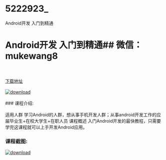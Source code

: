 # 5222923_
Android开发 入门到精通
# Android开发 入门到精通## 微信：mukewang8
<br/></br>[下载地址](http://www.36tz.cn/article/5222923 "下载地址")
<br/></br>[![download](http://36tz.cn/muke_img/2022_02_1-32-300x270.png "下载地址")](http://www.36tz.cn/article/5222923 "下载地址")
<br/></br>### 课程介绍:<br/></br>适用人群
学习Android的人群，想从事手机开发人群；从事android开发工作的应届毕业生+在校大学生+在职人员
课程概述
入门Android开发的最快教程，只需要学完这课程就可以上手开发Android应用。

### 课程截图:
[![download](http://36tz.cn/muke_img/2022_02_2-63.png "下载地址")](http://www.36tz.cn/article/5222923 "下载地址")
